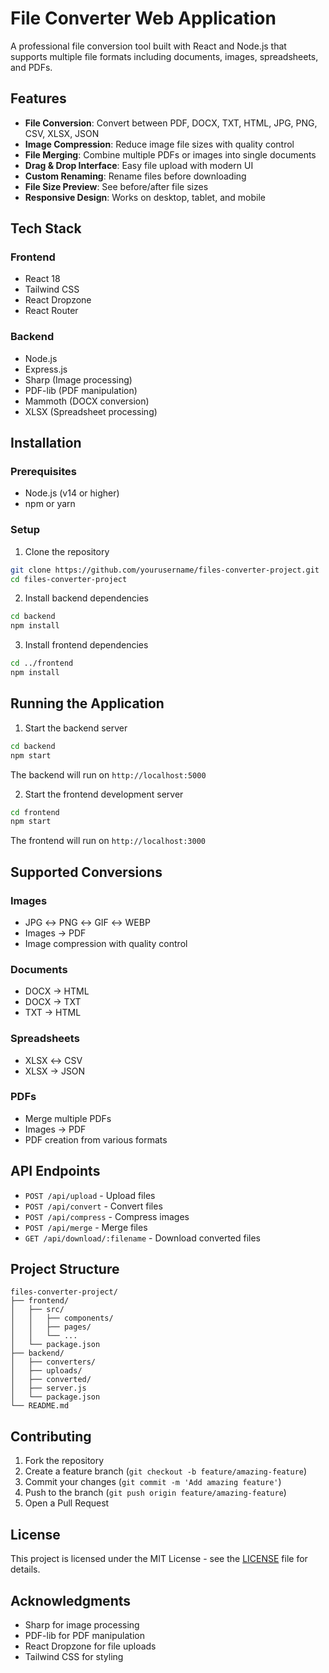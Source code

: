 # File Converter Web Application

A professional file conversion tool built with React and Node.js that supports multiple file formats including documents, images, spreadsheets, and PDFs.

## Features

- **File Conversion**: Convert between PDF, DOCX, TXT, HTML, JPG, PNG, CSV, XLSX, JSON
- **Image Compression**: Reduce image file sizes with quality control
- **File Merging**: Combine multiple PDFs or images into single documents
- **Drag & Drop Interface**: Easy file upload with modern UI
- **Custom Renaming**: Rename files before downloading
- **File Size Preview**: See before/after file sizes
- **Responsive Design**: Works on desktop, tablet, and mobile

## Tech Stack

### Frontend
- React 18
- Tailwind CSS
- React Dropzone
- React Router

### Backend
- Node.js
- Express.js
- Sharp (Image processing)
- PDF-lib (PDF manipulation)
- Mammoth (DOCX conversion)
- XLSX (Spreadsheet processing)

## Installation

### Prerequisites
- Node.js (v14 or higher)
- npm or yarn

### Setup

1. Clone the repository
```bash
git clone https://github.com/yourusername/files-converter-project.git
cd files-converter-project
```

2. Install backend dependencies
```bash
cd backend
npm install
```

3. Install frontend dependencies
```bash
cd ../frontend
npm install
```

## Running the Application

1. Start the backend server
```bash
cd backend
npm start
```
The backend will run on `http://localhost:5000`

2. Start the frontend development server
```bash
cd frontend
npm start
```
The frontend will run on `http://localhost:3000`

## Supported Conversions

### Images
- JPG ↔ PNG ↔ GIF ↔ WEBP
- Images → PDF
- Image compression with quality control

### Documents
- DOCX → HTML
- DOCX → TXT
- TXT → HTML

### Spreadsheets
- XLSX ↔ CSV
- XLSX → JSON

### PDFs
- Merge multiple PDFs
- Images → PDF
- PDF creation from various formats

## API Endpoints

- `POST /api/upload` - Upload files
- `POST /api/convert` - Convert files
- `POST /api/compress` - Compress images
- `POST /api/merge` - Merge files
- `GET /api/download/:filename` - Download converted files

## Project Structure

```
files-converter-project/
├── frontend/
│   ├── src/
│   │   ├── components/
│   │   ├── pages/
│   │   └── ...
│   └── package.json
├── backend/
│   ├── converters/
│   ├── uploads/
│   ├── converted/
│   ├── server.js
│   └── package.json
└── README.md
```

## Contributing

1. Fork the repository
2. Create a feature branch (`git checkout -b feature/amazing-feature`)
3. Commit your changes (`git commit -m 'Add amazing feature'`)
4. Push to the branch (`git push origin feature/amazing-feature`)
5. Open a Pull Request

## License

This project is licensed under the MIT License - see the [LICENSE](LICENSE) file for details.

## Acknowledgments

- Sharp for image processing
- PDF-lib for PDF manipulation
- React Dropzone for file uploads
- Tailwind CSS for styling